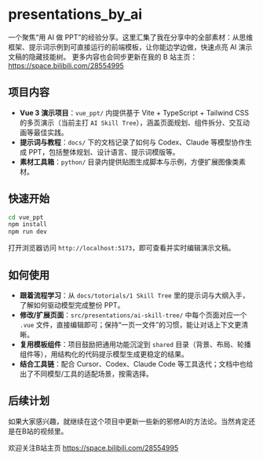 # presentations_by_ai

一个聚焦“用 AI 做 PPT”的经验分享。这里汇集了我在分享中的全部素材：从思维框架、提示词示例到可直接运行的前端模板，让你能边学边做，快速点亮 AI 演示文稿的隐藏技能树。
更多内容也会同步更新在我的 B 站主页：https://space.bilibili.com/28554995

## 项目内容
- **Vue 3 演示项目**：`vue_ppt/` 内提供基于 Vite + TypeScript + Tailwind CSS 的多页演示（当前主打 `AI Skill Tree`），涵盖页面规划、组件拆分、交互动画等最佳实践。
- **提示词与教程**：`docs/` 下的文档记录了如何与 Codex、Claude 等模型协作生成 PPT，包括整体规划、设计语言、提示词模版等。
- **素材工具箱**：`python/` 目录内提供贴图生成脚本与示例，方便扩展图像类素材。

## 快速开始
```bash
cd vue_ppt
npm install
npm run dev
```
打开浏览器访问 `http://localhost:5173`，即可查看并实时编辑演示文稿。


## 如何使用
- **跟着流程学习**：从 `docs/totorials/1 Skill Tree` 里的提示词与大纲入手，了解如何驱动模型完成整份 PPT。
- **修改/扩展页面**：`src/presentations/ai-skill-tree/` 中每个页面对应一个 `.vue` 文件，直接编辑即可；保持“一页一文件”的习惯，能让对话上下文更清晰。
- **复用模板组件**：项目鼓励把通用功能沉淀到 `shared` 目录（背景、布局、轮播组件等），用结构化的代码提示模型生成更稳定的结果。
- **结合工具链**：配合 Cursor、Codex、Claude Code 等工具迭代；文档中也给出了不同模型/工具的适配场景，按需选择。

## 后续计划

如果大家感兴趣，就继续在这个项目中更新一些新的邪修AI的方法论。当然肯定还是在B站的视频里。

欢迎关注B站主页 https://space.bilibili.com/28554995
